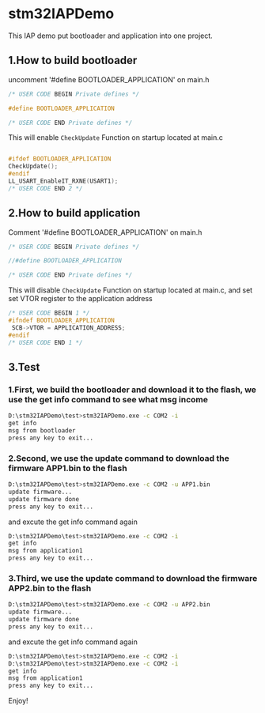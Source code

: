 # stm32IAPDemo

This IAP demo put bootloader and application into one project.

## 1.How to build bootloader

uncomment '#define BOOTLOADER_APPLICATION' on main.h

```C
/* USER CODE BEGIN Private defines */

#define BOOTLOADER_APPLICATION

/* USER CODE END Private defines */
```

This will enable ```CheckUpdate``` Function on startup located at main.c

 ```C

#ifdef BOOTLOADER_APPLICATION
CheckUpdate();
#endif
LL_USART_EnableIT_RXNE(USART1);
/* USER CODE END 2 */

 ```

## 2.How to build application

Comment '#define BOOTLOADER_APPLICATION' on main.h

```C
/* USER CODE BEGIN Private defines */

//#define BOOTLOADER_APPLICATION

/* USER CODE END Private defines */
```

This will disable ```CheckUpdate``` Function on startup located at main.c, and set set VTOR register to the application address

```C
/* USER CODE BEGIN 1 */
#ifndef BOOTLOADER_APPLICATION
 SCB->VTOR = APPLICATION_ADDRESS;
#endif
/* USER CODE END 1 */
```

## 3.Test

### 1.First, we build the bootloader and download it to the flash, we use the get info command to see what msg income

```BASH
D:\stm32IAPDemo\test>stm32IAPDemo.exe -c COM2 -i
get info
msg from bootloader
press any key to exit...
```

### 2.Second, we use the update command to download the firmware APP1.bin to the flash

```BASH
D:\stm32IAPDemo\test>stm32IAPDemo.exe -c COM2 -u APP1.bin
update firmware...
update firmware done
press any key to exit...
```

 and excute the get info command again

```BASH
D:\stm32IAPDemo\test>stm32IAPDemo.exe -c COM2 -i
get info
msg from application1
press any key to exit...
```

### 3.Third, we use the update command to download the firmware APP2.bin to the flash

```BASH
D:\stm32IAPDemo\test>stm32IAPDemo.exe -c COM2 -u APP2.bin
update firmware...
update firmware done
press any key to exit...
```

 and excute the get info command again

```BASH
D:\stm32IAPDemo\test>stm32IAPDemo.exe -c COM2 -i
D:\stm32IAPDemo\test>stm32IAPDemo.exe -c COM2 -i
get info
msg from application1
press any key to exit...
```

Enjoy!
